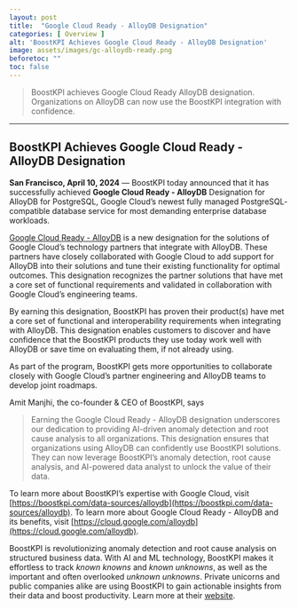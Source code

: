 ```yaml
---
layout: post
title:  "Google Cloud Ready - AlloyDB Designation"
categories: [ Overview ]
alt: 'BoostKPI Achieves Google Cloud Ready - AlloyDB Designation'
image: assets/images/gc-alloydb-ready.png
beforetoc: ""
toc: false
---
```

>BoostKPI achieves Google Cloud Ready AlloyDB designation. Organizations on AlloyDB can now use the BoostKPI integration with confidence.

---
## BoostKPI Achieves Google Cloud Ready - AlloyDB Designation  

**San Francisco, April 10, 2024** — BoostKPI today announced that it has successfully achieved **Google Cloud Ready - AlloyDB** Designation for AlloyDB for PostgreSQL, Google Cloud’s newest fully managed PostgreSQL- compatible database service for most demanding enterprise database workloads.

[Google Cloud Ready - AlloyDB](https://cloud.google.com/alloydb/docs/cloud-ready/overview) is a new designation for the solutions of Google Cloud’s technology partners that integrate with AlloyDB. These partners have closely collaborated with Google Cloud to add support for AlloyDB into their solutions and tune their existing functionality for optimal outcomes. This designation recognizes the partner solutions that have met a core set of functional requirements and validated in collaboration with Google Cloud’s engineering teams.

By earning this designation, BoostKPI has proven their product(s) have met a core set of functional and interoperability requirements when integrating with AlloyDB.  This designation enables customers to discover and have confidence that the BoostKPI products they use today work well with AlloyDB or save time on evaluating them, if not already using.

As part of the program, BoostKPI gets more opportunities to collaborate closely with Google Cloud’s partner engineering and AlloyDB teams to develop joint roadmaps.

Amit Manjhi, the co-founder & CEO of BoostKPI, says
 > Earning the Google Cloud Ready - AlloyDB designation underscores our dedication to providing  AI-driven anomaly detection and root cause analysis to all organizations. This designation ensures that organizations using AlloyDB can confidently use BoostKPI solutions. They can now leverage BoostKPI’s anomaly detection, root cause analysis, and AI-powered data analyst to unlock the value of their data.

To learn more about BoostKPI’s expertise with Google Cloud, visit [https://boostkpi.com/data-sources/alloydb](https://boostkpi.com/data-sources/alloydb). To learn more about Google Cloud Ready - AlloyDB and its benefits, visit [https://cloud.google.com/alloydb](https://cloud.google.com/alloydb).

BoostKPI is revolutionizing anomaly detection and root cause analysis on structured business data. With AI and ML technology, BoostKPI makes it effortless to track *known knowns* and *known unknowns*, as well as the important and often overlooked *unknown unknowns*. Private unicorns and public companies alike are using BoostKPI to gain actionable insights from their data and boost productivity.  Learn more at their [website](https://boostkpi.com).

